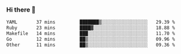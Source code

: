 ### Hi there 👋

<!--START_SECTION:waka-->

```txt
YAML       37 mins         ███████▒░░░░░░░░░░░░░░░░░   29.39 %
Ruby       23 mins         ████▓░░░░░░░░░░░░░░░░░░░░   18.88 %
Makefile   14 mins         ███░░░░░░░░░░░░░░░░░░░░░░   11.70 %
Go         12 mins         ██▒░░░░░░░░░░░░░░░░░░░░░░   09.96 %
Other      11 mins         ██▒░░░░░░░░░░░░░░░░░░░░░░   09.36 %
```

<!--END_SECTION:waka-->
<!--
**Boombag0607/Boombag0607** is a ✨ _special_ ✨ repository because its `README.md` (this file) appears on your GitHub profile.

Here are some ideas to get you started:

- 🔭 I’m currently working on ...
- 🌱 I’m currently learning ...
- 👯 I’m looking to collaborate on ...
- 🤔 I’m looking for help with ...
- 💬 Ask me about ...
- 📫 How to reach me: ...
- 😄 Pronouns: ...
- ⚡ Fun fact: ...
-->
